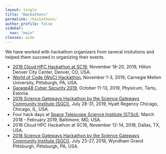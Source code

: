 ```yaml
---
layout: single
title: "Hackathons"
permalink: /hackathons/
author_profile: false
sidebar:
  nav: "main"
classes: wide
---
```


We have worked with hackathon organizers from several insitutions and helped them succeed in organizing their events.
<ul>
  <li><a href="http://hackhpc.org/" target="_blank">2019 Cloud HPC Hackathon at SC19</a>, November 18-20, 2019, Hilton Denver City Center, Denver, CO, USA.</li>
  <li><a href="https://github.com/woc-hack" target="_blank">World of Code (WoC) Hackathon</a>, November 1-3, 2019, Carnegie Mellon University, Pittsburgh, PA, USA.</li>
  <li><a href="http://garage48.org/events/garage48-cyber-security-2019" target="_blank">Garage48 Cyber Security 2019</a>, October 11-13, 2019, Physicum, Tartu, Estonia.</li>
  <li><a href="https://sciencegateways.org/web/wd/hackathon-2019" target="_blank">2019 Science Gateways Hackathon by the Science Gateways Community Institute (SGCI)</a>, July 28-31, 2019, Hyatt Regency Chicago, Chicago, IL, USA.</li>
  <li>Four hack days at <a href="http://www.stsci.edu/" target="_blank">Space Telescope Science Institute (STScI)</a>, March 2018 - February 2019, Baltimore, MD, USA.</li>
  <li>2018 Cloud HPC Hackathon at SC18, November 12-14, 2018, Dallas, TX, USA.</li>
  <li><a href="https://sciencegateways.org/web/wd/hackathon18" target="_blank">2018 Science Gateways Hackathon by the Science Gateways Community Institute (SGCI)</a>, July 23-27, 2018, Wyndham Grand Pittsburgh, Pittsburgh, PA, USA.</li>
</ul>

<!-- <span style="width: 300px; display:inline-block;">Date</span>
<span style="width: 300px; display:inline-block;">Name</span>
<span style="width: 300px; display:inline-block;">Place</span>
<dl>
  <dd>
    <span style="width: 300px; display:inline-block;">November 1-3, 2019</span>
    <span style="width: 600px; display:inline-block;"><a href="https://github.com/woc-hack">World of Code (WoC) Hackathon</a></span>
    <span style="width: 300px; display:inline-block;">Carnegie Mellon University</span>
  </dd>
  <dd>
    <span style="width: 300px; display:inline-block;">July 23-27, 2018</span>
    <span style="width: 600px; display:inline-block;"><a href="https://sciencegateways.org/web/wd/hackathon18">2018 Science Gateways (SGCI) Hackathon by the Science Gateways Community Institute</a></span>
    <span style="width: 300px; display:inline-block;">Wyndham Grand Pittsburgh</span>
  </dd>
</dl> -->
